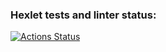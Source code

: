### Hexlet tests and linter status:
[![Actions Status](https://github.com/vlad-vlg/python-project-49/workflows/hexlet-check/badge.svg)](https://github.com/vlad-vlg/python-project-49/actions)
